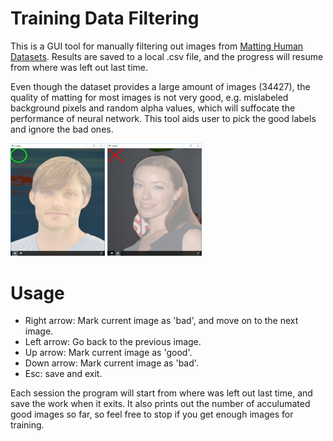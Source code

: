 # Training Data Filtering
This is a GUI tool for manually filtering out images from [Matting Human Datasets](https://www.kaggle.com/laurentmih/aisegmentcom-matting-human-datasets). Results are saved to a local .csv file, and the progress will resume from where was left out last time.

Even though the dataset provides a large amount of images (34427), the quality of matting for most images is not very good, e.g. mislabeled background pixels and random alpha values, which will suffocate the performance of neural network. This tool aids user to pick the good labels and ignore the bad ones.
<p>
<img src="/screenshots/good_matting.png" width="30%" height="30%" />
<img src="/screenshots/bad_matting.png" width="30%" height="30%" />
</p>


# Usage
- Right arrow: Mark current image as 'bad', and move on to the next image.
- Left arrow: Go back to the previous image.
- Up arrow: Mark current image as 'good'.
- Down arrow: Mark current image as 'bad'.
- Esc: save and exit.

Each session the program will start from where was left out last time, and save the work when it exits. It also prints out the number of acculumated good images so far, so feel free to stop if you get enough images for training.
